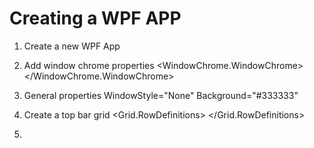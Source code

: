 # Creating a WPF APP

1. Create a new WPF App

2. Add window chrome properties
   <WindowChrome.WindowChrome>
        <WindowChrome GlassFrameThickness="0" CornerRadius="0" CaptionHeight="0" />
    </WindowChrome.WindowChrome>

3. General properties
    WindowStyle="None"
    Background="#333333"

4. Create a top bar grid
   <Grid>
        <Grid.RowDefinitions>
            <RowDefinition Height="40" />
            <RowDefinition />
        </Grid.RowDefinitions>
    </Grid>

5. 